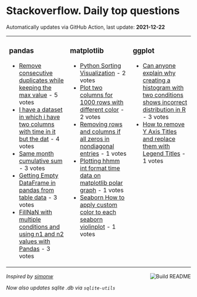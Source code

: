 # Stackoverflow. Daily top questions 

Automatically updates via GitHub Action, last update: **<!-- date starts -->2021-12-22<!-- date ends -->**


<table><tr><td valign="top" width="33%">

### pandas
<!-- pandas starts -->
* [Remove consecutive duplicates while keeping the max value](https://stackoverflow.com/questions/70448469/remove-consecutive-duplicates-while-keeping-the-max-value) - 5 votes
* [I have a dataset in which i have two columns with time in it but the dat](https://stackoverflow.com/questions/70447276/i-have-a-dataset-in-which-i-have-two-columns-with-time-in-it-but-the-dat) - 4 votes
* [Same month cumulative sum](https://stackoverflow.com/questions/70444466/same-month-cumulative-sum) - 3 votes
* [Getting Empty DataFrame in pandas from table data](https://stackoverflow.com/questions/70443990/getting-empty-dataframe-in-pandas-from-table-data) - 3 votes
* [FillNaN with multiple conditions and using n1 and n2 values with Pandas](https://stackoverflow.com/questions/70443829/fillnan-with-multiple-conditions-and-using-n-1-and-n2-values-with-pandas) - 3 votes
<!-- pandas ends -->
</td><td valign="top" width="34%">


### matplotlib
<!-- matplotlib starts -->
* [Python Sorting Visualization](https://stackoverflow.com/questions/70449253/python-sorting-visualization) - 2 votes
* [Plot two columns for 1000 rows with different color](https://stackoverflow.com/questions/70446554/plot-two-columns-for-1000-rows-with-different-color) - 2 votes
* [Removing rows and columns if all zeros in nondiagonal entries](https://stackoverflow.com/questions/70444512/removing-rows-and-columns-if-all-zeros-in-non-diagonal-entries) - 1 votes
* [Plotting hhmm int format time data on matplotlib polar graph](https://stackoverflow.com/questions/70443564/plotting-hhmm-int-format-time-data-on-matplotlib-polar-graph) - 1 votes
* [Seaborn How to apply custom color to each seaborn violinplot](https://stackoverflow.com/questions/70442958/seaborn-how-to-apply-custom-color-to-each-seaborn-violinplot) - 1 votes
<!-- matplotlib ends -->
</td><td valign="top" width="34%">


### ggplot
<!-- ggplot2 starts -->
* [Can anyone explain why creating a histogram with two conditions shows incorrect distribution in R](https://stackoverflow.com/questions/70443437/can-anyone-explain-why-creating-a-histogram-with-two-conditions-shows-incorrect) - 3 votes
* [How to remove Y Axis Titles and replace them with Legend Titles](https://stackoverflow.com/questions/70446469/how-to-remove-y-axis-titles-and-replace-them-with-legend-titles) - 1 votes
<!-- ggplot2 ends -->
</td></tr></table>

<a href="https://github.com/hp0404/hp0404/actions"><img src="https://github.com/hp0404/hp0404/workflows/Build%20README/badge.svg" align="right" alt="Build README"></a> <p>*Inspired by  [simonw](https://github.com/simonw/simonw)*</p> <p> *Now also updates sqlite .db via `sqlite-utils`* </p>
